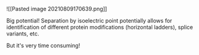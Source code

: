 ![[Pasted image 20210809170639.png]]

Big potential!
Separation by isoelectric point potentially allows for identification of different protein modifications (horizontal ladders), splice variants, etc. 

But it's very time consuming!
